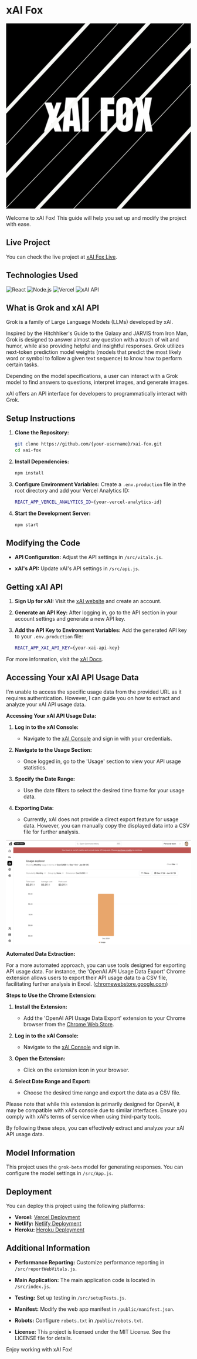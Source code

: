 # xAI Fox

![xAI Fox Logo](./public/logo512.png)

Welcome to xAI Fox! This guide will help you set up and modify the project with ease.

## Live Project

You can check the live project at [xAI Fox Live](https://xai-fox.vercel.app).

## Technologies Used

![React](https://img.shields.io/badge/React-20232A?style=for-the-badge&logo=react&logoColor=61DAFB)
![Node.js](https://img.shields.io/badge/Node.js-339933?style=for-the-badge&logo=nodedotjs&logoColor=white)
![Vercel](https://img.shields.io/badge/Vercel-000000?style=for-the-badge&logo=vercel&logoColor=white)
![xAI API](https://img.shields.io/badge/xAI%20API-FF6F00?style=for-the-badge&logo=ai&logoColor=white)

## What is Grok and xAI API

Grok is a family of Large Language Models (LLMs) developed by xAI.

Inspired by the Hitchhiker's Guide to the Galaxy and JARVIS from Iron Man, Grok is designed to answer almost any question with a touch of wit and humor, while also providing helpful and insightful responses. Grok utilizes next-token prediction model weights (models that predict the most likely word or symbol to follow a given text sequence) to know how to perform certain tasks.

Depending on the model specifications, a user can interact with a Grok model to find answers to questions, interpret images, and generate images.

xAI offers an API interface for developers to programmatically interact with Grok.

## Setup Instructions

1. **Clone the Repository:**
   ```bash
   git clone https://github.com/{your-username}/xai-fox.git
   cd xai-fox
   ```

2. **Install Dependencies:**
   ```bash
   npm install
   ```

3. **Configure Environment Variables:**
   Create a `.env.production` file in the root directory and add your Vercel Analytics ID:
   ```bash
   REACT_APP_VERCEL_ANALYTICS_ID={your-vercel-analytics-id}
   ```

4. **Start the Development Server:**
   ```bash
   npm start
   ```

## Modifying the Code

- **API Configuration:**
  Adjust the API settings in `/src/vitals.js`.

- **xAI's API:**
  Update xAI's API settings in `/src/api.js`.

## Getting xAI API

1. **Sign Up for xAI:**
   Visit the [xAI website](https://x.ai/api) and create an account.

2. **Generate an API Key:**
   After logging in, go to the API section in your account settings and generate a new API key.

3. **Add the API Key to Environment Variables:**
   Add the generated API key to your `.env.production` file:
   ```bash
   REACT_APP_XAI_API_KEY={your-xai-api-key}
   ```

For more information, visit the [xAI Docs](https://docs.x.ai/docs/overview#getting-started).

## Accessing Your xAI API Usage Data

I'm unable to access the specific usage data from the provided URL as it requires authentication. However, I can guide you on how to extract and analyze your xAI API usage data.

**Accessing Your xAI API Usage Data:**

1. **Log in to the xAI Console:**
   - Navigate to the [xAI Console](https://console.x.ai/) and sign in with your credentials.

2. **Navigate to the Usage Section:**
   - Once logged in, go to the 'Usage' section to view your API usage statistics.

3. **Specify the Date Range:**
   - Use the date filters to select the desired time frame for your usage data.

4. **Exporting Data:**
   - Currently, xAI does not provide a direct export feature for usage data. However, you can manually copy the displayed data into a CSV file for further analysis.

![Usage Data](./public/usage.png)

**Automated Data Extraction:**

For a more automated approach, you can use tools designed for exporting API usage data. For instance, the 'OpenAI API Usage Data Export' Chrome extension allows users to export their API usage data to a CSV file, facilitating further analysis in Excel. ([chromewebstore.google.com](https://chromewebstore.google.com/detail/openai-api-usage-data-exp/afpkbnmljkkbmhfpcchlilcgnikdpemj?hl=en-GB&utm_source=chatgpt.com))

**Steps to Use the Chrome Extension:**

1. **Install the Extension:**
   - Add the 'OpenAI API Usage Data Export' extension to your Chrome browser from the [Chrome Web Store](https://chrome.google.com/detail/openai-api-usage-data-exp/afpkbnmljkkbmhfpcchlilcgnikdpemj).

2. **Log in to the xAI Console:**
   - Navigate to the [xAI Console](https://console.x.ai/) and sign in.

3. **Open the Extension:**
   - Click on the extension icon in your browser.

4. **Select Date Range and Export:**
   - Choose the desired time range and export the data as a CSV file.

Please note that while this extension is primarily designed for OpenAI, it may be compatible with xAI's console due to similar interfaces. Ensure you comply with xAI's terms of service when using third-party tools.

By following these steps, you can effectively extract and analyze your xAI API usage data.

## Model Information

This project uses the `grok-beta` model for generating responses. You can configure the model settings in `/src/App.js`.

## Deployment

You can deploy this project using the following platforms:

- **Vercel:** [Vercel Deployment](https://vercel.com/)
- **Netlify:** [Netlify Deployment](https://www.netlify.com/)
- **Heroku:** [Heroku Deployment](https://www.heroku.com/)

## Additional Information

- **Performance Reporting:**
  Customize performance reporting in `/src/reportWebVitals.js`.

- **Main Application:**
  The main application code is located in `/src/index.js`.

- **Testing:**
  Set up testing in `/src/setupTests.js`.

- **Manifest:**
  Modify the web app manifest in `/public/manifest.json`.

- **Robots:**
  Configure `robots.txt` in `/public/robots.txt`.

- **License:**
  This project is licensed under the MIT License. See the LICENSE file for details.

Enjoy working with xAI Fox!